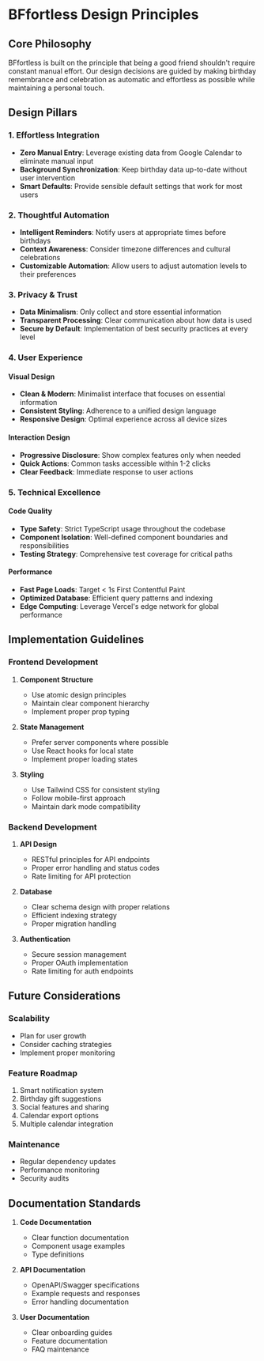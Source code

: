 # BFfortless Design Principles

## Core Philosophy

BFfortless is built on the principle that being a good friend shouldn't require constant manual effort. Our design decisions are guided by making birthday remembrance and celebration as automatic and effortless as possible while maintaining a personal touch.

## Design Pillars

### 1. Effortless Integration

- **Zero Manual Entry**: Leverage existing data from Google Calendar to eliminate manual input
- **Background Synchronization**: Keep birthday data up-to-date without user intervention
- **Smart Defaults**: Provide sensible default settings that work for most users

### 2. Thoughtful Automation

- **Intelligent Reminders**: Notify users at appropriate times before birthdays
- **Context Awareness**: Consider timezone differences and cultural celebrations
- **Customizable Automation**: Allow users to adjust automation levels to their preferences

### 3. Privacy & Trust

- **Data Minimalism**: Only collect and store essential information
- **Transparent Processing**: Clear communication about how data is used
- **Secure by Default**: Implementation of best security practices at every level

### 4. User Experience

#### Visual Design
- **Clean & Modern**: Minimalist interface that focuses on essential information
- **Consistent Styling**: Adherence to a unified design language
- **Responsive Design**: Optimal experience across all device sizes

#### Interaction Design
- **Progressive Disclosure**: Show complex features only when needed
- **Quick Actions**: Common tasks accessible within 1-2 clicks
- **Clear Feedback**: Immediate response to user actions

### 5. Technical Excellence

#### Code Quality
- **Type Safety**: Strict TypeScript usage throughout the codebase
- **Component Isolation**: Well-defined component boundaries and responsibilities
- **Testing Strategy**: Comprehensive test coverage for critical paths

#### Performance
- **Fast Page Loads**: Target < 1s First Contentful Paint
- **Optimized Database**: Efficient query patterns and indexing
- **Edge Computing**: Leverage Vercel's edge network for global performance

## Implementation Guidelines

### Frontend Development

1. **Component Structure**
   - Use atomic design principles
   - Maintain clear component hierarchy
   - Implement proper prop typing

2. **State Management**
   - Prefer server components where possible
   - Use React hooks for local state
   - Implement proper loading states

3. **Styling**
   - Use Tailwind CSS for consistent styling
   - Follow mobile-first approach
   - Maintain dark mode compatibility

### Backend Development

1. **API Design**
   - RESTful principles for API endpoints
   - Proper error handling and status codes
   - Rate limiting for API protection

2. **Database**
   - Clear schema design with proper relations
   - Efficient indexing strategy
   - Proper migration handling

3. **Authentication**
   - Secure session management
   - Proper OAuth implementation
   - Rate limiting for auth endpoints

## Future Considerations

### Scalability
- Plan for user growth
- Consider caching strategies
- Implement proper monitoring

### Feature Roadmap
1. Smart notification system
2. Birthday gift suggestions
3. Social features and sharing
4. Calendar export options
5. Multiple calendar integration

### Maintenance
- Regular dependency updates
- Performance monitoring
- Security audits

## Documentation Standards

1. **Code Documentation**
   - Clear function documentation
   - Component usage examples
   - Type definitions

2. **API Documentation**
   - OpenAPI/Swagger specifications
   - Example requests and responses
   - Error handling documentation

3. **User Documentation**
   - Clear onboarding guides
   - Feature documentation
   - FAQ maintenance 